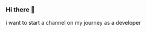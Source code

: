 ### Hi there 👋

<!--
**JadesPen/JadesPen** is a ✨ _special_ ✨ repository because its `README.md` (this file) appears on your GitHub profile.

Here are some ideas to get you started:

- 🔭 I’m currently working on ..a blog.
- 🌱 I’m currently learning ...javascript
- 👯 I’m looking to collaborate on ...projects and make dev videos
- 🤔 I’m looking for help with ...react js
- 💬 Ask me about ...
- 📫 How to reach me: ... via enail jadewatson211@gmail.com
- 😄 Pronouns: ...
- ⚡ Fun fact: ...
-->i want to start a channel on my journey as a developer
